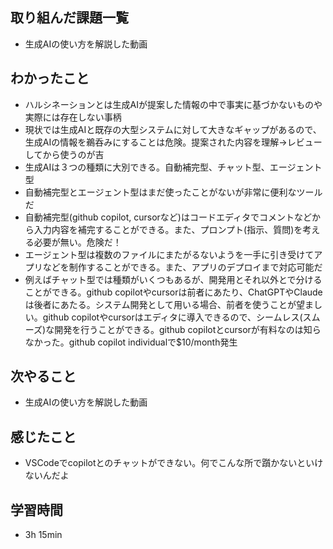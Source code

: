 ## 取り組んだ課題一覧
- 生成AIの使い方を解説した動画
## わかったこと
- ハルシネーションとは生成AIが提案した情報の中で事実に基づかないものや実際には存在しない事柄
- 現状では生成AIと既存の大型システムに対して大きなギャップがあるので、生成AIの情報を鵜呑みにすることは危険。提案された内容を理解→レビューしてから使うのが吉
- 生成AIは３つの種類に大別できる。自動補完型、チャット型、エージェント型
- 自動補完型とエージェント型はまだ使ったことがないが非常に便利なツールだ
- 自動補完型(github copilot, cursorなど)はコードエディタでコメントなどから入力内容を補完することができる。また、プロンプト(指示、質問)を考える必要が無い。危険だ！
- エージェント型は複数のファイルにまたがるないようを一手に引き受けてアプリなどを制作することができる。また、アプリのデプロイまで対応可能だ
- 例えばチャット型では種類がいくつもあるが、開発用とそれ以外とで分けることができる。github copilotやcursorは前者にあたり、ChatGPTやClaudeは後者にあたる。システム開発として用いる場合、前者を使うことが望ましい。github copilotやcursorはエディタに導入できるので、シームレス(スムーズ)な開発を行うことができる。github copilotとcursorが有料なのは知らなかった。github copilot individualで$10/month発生
## 次やること
- 生成AIの使い方を解説した動画
## 感じたこと
- VSCodeでcopilotとのチャットができない。何でこんな所で躓かないといけないんだよ
## 学習時間
- 3h 15min